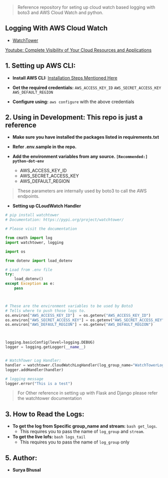 > Reference repository for seting up cloud watch based logging with boto3 and AWS Cloud Watch and python.

## Logging With AWS Cloud Watch
- [WatchTower](https://pypi.org/project/watchtower/)


[Youtube: Complete Visibility of Your Cloud Resources and Applications](https://www.youtube.com/watch?v=a4dhoTQCyRA)


## 1. Setting up AWS CLI:

- **Install AWS CLI:** [Installation Steps Mentioned Here](https://docs.aws.amazon.com/cli/latest/userguide/getting-started-install.html)

- **Get the required credentials:** ``AWS_ACCESS_KEY_ID`` ``AWS_SECRET_ACCESS_KEY`` ``AWS_DEFAULT_REGION``

- **Configure using:** ``aws configure`` with the above credentials

## 2. Using in Development: This repo is just a reference

- **Make sure you have installed the packages listed in requirements.txt**

- **Refer .env.sample in the repo.**

- **Add the environment variables from any source. ``[Recommended:] python-dot-env``**
    - AWS_ACCESS_KEY_ID
    - AWS_SECRET_ACCESS_KEY
    - AWS_DEFAULT_REGION

> These parameters are internally used by boto3 to call the AWS endpoints.

- **Setting up CLoudWatch Handler**

```python
# pip install watchtower
# Documentation: https://pypi.org/project/watchtower/

# Please visit the documentation 

from cmath import log
import watchtower, logging

import os

from dotenv import load_dotenv

# Load from .env file
try:
	load_dotenv()
except Exception as e:
	pass



# These are the environment variables to be used by Boto3
# Tells where to push those logs to.
os.environ["AWS_ACCESS_KEY_ID"]  = os.getenv("AWS_ACCESS_KEY_ID")
os.environ["AWS_SECRET_ACCESS_KEY"] = os.getenv("AWS_SECRET_ACCESS_KEY")
os.environ["AWS_DEFAULT_REGION"] = os.getenv("AWS_DEFAULT_REGION")



logging.basicConfig(level=logging.DEBUG)
logger = logging.getLogger(__name__)


# WatchTower Log Handler:
handler = watchtower.CloudWatchLogHandler(log_group_name="WatchTowerLog")
logger.addHandler(handler)

# logging message
logger.error("This is a test")
```

> For Other reference in setting up with Flask and Django please refer the watchtower documentation



## 3. How to Read the Logs:
- **To get the log from Specific group_name and stream:** ``bash get_logs``.
    - This requires you to pass the name of ``log_group`` and ``stream``.
- **To get the live lofs:** ``bash logs_tail``
    - This requires you to pass the name of ``log_group`` only


## 5. Author:
- **Surya Bhusal**